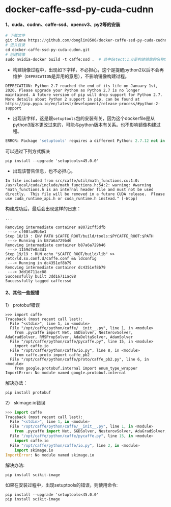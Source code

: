 # docker-caffe-ssd-py-cuda-cudnn

#### 1、cuda、cudnn、caffe-ssd、opencv3、py2等的安装


```python
# 下载文件
git clone https://github.com/donglin8506/docker-caffe-ssd-py-cuda-cudnn.git
# 进入目录
cd docker-caffe-ssd-py-cuda-cudnn.git
# 创建镜像
sudo nvidia-docker build -t caffe:ssd .  # 其中detect:1.0是构建镜像的名称tag
```
- 构建镜像过程中，出现如下字样，不必担心，这个是提醒python2以后不会再维护（`DEPRECATION`是弃用的意思），不影响镜像构建过程。
```
DEPRECATION: Python 2.7 reached the end of its life on January 1st, 2020. Please upgrade your Python as Python 2.7 is no longer maintained. A future version of pip will drop support for Python 2.7. More details about Python 2 support in pip, can be found at https://pip.pypa.io/en/latest/development/release-process/#python-2-support
```
- 出现该字样，这是跟`setuptools`包的安装有关，因为这个dockerfile是从python3版本更改过来的，可能与python版本有关系。也不影响镜像构建过程。
```python
ERROR: Package 'setuptools' requires a different Python: 2.7.12 not in '>=3.5'
```

可以通过下列方式解决

```
pip install --upgrade 'setuptools<45.0.0'
```

- 出现该警告信息，也不必担心。
```
In file included from src/caffe/util/math_functions.cu:1:0:
/usr/local/cuda/include/math_functions.h:54:2: warning: #warning "math_functions.h is an internal header file and must not be used directly.  This file will be removed in a future CUDA release.  Please use cuda_runtime_api.h or cuda_runtime.h instead." [-Wcpp]
```

构建成功后，最后会出现这样的日志：
```
...

Removing intermediate container a8072cff5dfb
 ---> cf00fa49b6e1
Step 18/19 : ENV PATH $CAFFE_ROOT/build/tools:$PYCAFFE_ROOT:$PATH
 ---> Running in b87a6a729b46
Removing intermediate container b87a6a729b46
 ---> 1159d7e0a3d1
Step 19/19 : RUN echo "$CAFFE_ROOT/build/lib" >> /etc/ld.so.conf.d/caffe.conf && ldconfig
 ---> Running in dc4351ef8b79
Removing intermediate container dc4351ef8b79
 ---> 3dd16711ac88
Successfully built 3dd16711ac88
Successfully tagged caffe:ssd
```
#### 2、其他一些报错

1） protobuf错误
```
>>> import caffe
Traceback (most recent call last):
  File "<stdin>", line 1, in <module>
  File "/opt/caffe/python/caffe/__init__.py", line 1, in <module>
    from .pycaffe import Net, SGDSolver, NesterovSolver, AdaGradSolver, RMSPropSolver, AdaDeltaSolver, AdamSolver
  File "/opt/caffe/python/caffe/pycaffe.py", line 15, in <module>
    import caffe.io
  File "/opt/caffe/python/caffe/io.py", line 8, in <module>
    from caffe.proto import caffe_pb2
  File "/opt/caffe/python/caffe/proto/caffe_pb2.py", line 6, in <module>
    from google.protobuf.internal import enum_type_wrapper
ImportError: No module named google.protobuf.internal
```
解决办法：
```
pip install protobuf
```

2） skimage.io错误
```python
>>> import caffe
Traceback (most recent call last):
  File "<stdin>", line 1, in <module>
  File "/opt/caffe/python/caffe/__init__.py", line 1, in <module>
    from .pycaffe import Net, SGDSolver, NesterovSolver, AdaGradSolver, RMSPropSolver, AdaDeltaSolver, AdamSolver
  File "/opt/caffe/python/caffe/pycaffe.py", line 15, in <module>
    import caffe.io
  File "/opt/caffe/python/caffe/io.py", line 2, in <module>
    import skimage.io
ImportError: No module named skimage.io
```
解决办法:
```
pip install scikit-image
```
如果在安装过程中，出现setuptools的错误，则使用命令:
```
pip install --upgrade 'setuptools<45.0.0'
pip install scikit-image
```
